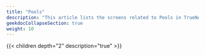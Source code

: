 ```yaml
---
title: "Pools"
description: "This article lists the screens related to Pools in TrueNAS CORE."
geekdocCollapseSection: true
weight: 10
---
```


{{< children depth="2" description="true" >}}
